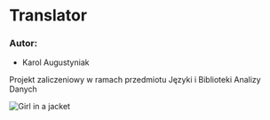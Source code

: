 # Translator

<h3> Autor: </h3>

- Karol Augustyniak

Projekt zaliczeniowy w ramach przedmiotu Języki i Biblioteki Analizy Danych

<img src="https://raw.githubusercontent.com/openai/whisper/main/approach.png" alt="Girl in a jacket">

